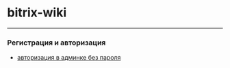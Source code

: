 # bitrix-wiki
***
### Регистрация и авторизация
  - [авторизация в админке без пароля](/Shevtcoff/bitrix-wiki/wiki/Авторизация-в-админке-без-пароля)
